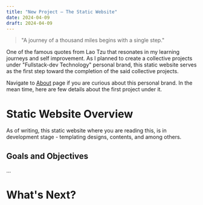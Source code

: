 ```yaml
---
title: "New Project — The Static Website"
date: 2024-04-09
draft: 2024-04-09
---
```



> "A journey of a thousand miles begins with a single step."

One of the famous quotes from Lao Tzu that resonates in my learning journeys and self improvement.  As I planned to create a collective projects under "Fullstack-dev Technology" personal brand, this static website serves as the first step toward the completion of the said collective projects.

Navigate to [About](/about) page if you are curious about this personal brand. In the mean time, here are few details about the first project under it.


# Static Website Overview

As of writing, this static website where you are reading this, is in development stage - templating designs, contents, and among others.


## Goals and Objectives
...


# What's Next?
